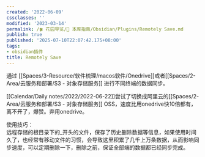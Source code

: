 ```yaml
---
created: '2022-06-09'
cssclasses: ''
modified: '2023-03-14'
permalink: /🍀 花园导览/🧰 本库指南/Obsidian/Plugins/Remotely Save.md
publish: true
published: '2025-07-10T22:07:42.175+08:00'
tags:
- obsidian插件
title: Remotely Save
---
```

通过 [[Spaces/3-Resource/软件梳理/macos软件/Onedrive]]或者[[Spaces/2-Area/云服务和部署/S3 - 对象存储服务]] 进行不同终端的数据同步。

[[Calendar/Daily notes/2022/2022-06-22]]尝试了切换成阿里云的[[Spaces/2-Area/云服务和部署/S3 - 对象存储服务]] OSS，速度比用onedrive快10倍都有，离不开了，爆赞。弃用onedrive。

使用技巧：  
远程存储的根目录下的_开头的文件，保存了历史删除数据等信息，如果使用时间久了，也经常有移动文件的习惯，会导致这里积累了几千上万条数据，从而影响同步速度，可以定期删除一下，删除之前，保证全部端的数据都已经同步完成。